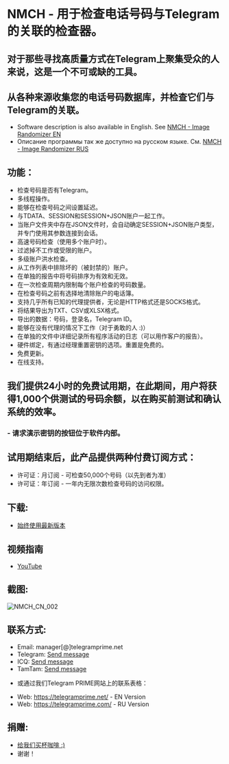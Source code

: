 # NMCH - 用于检查电话号码与Telegram的关联的检查器。
## 对于那些寻找高质量方式在Telegram上聚集受众的人来说，这是一个不可或缺的工具。
## 从各种来源收集您的电话号码数据库，并检查它们与Telegram的关联。
 
 * Software description is also available in English. See [NMCH - Image Randomizer EN](https://github.com/telegram-prime/telegram-numbers-checker)
 * Описание программы так же доступно на русском языке. См. [NMCH - Image Randomizer RUS](https://github.com/telegram-prime/telegram-numbers-checker-RU)

## 功能：
 - 检查号码是否有Telegram。
 - 多线程操作。
 - 能够在检查号码之间设置延迟。
 - 与TDATA、SESSION和SESSION+JSON账户一起工作。
 - 当账户文件夹中存在JSON文件时，会自动确定SESSION+JSON账户类型，并专门使用其参数连接到会话。
 - 高速号码检查（使用多个账户时）。
 - 过滤掉不工作或受限的账户。
 - 多级账户洪水检查。
 - 从工作列表中排除坏的（被封禁的）账户。
 - 在单独的报告中将号码排序为有效和无效。
 - 在一次检查周期内限制每个账户检查的号码数量。
 - 在检查号码之前有选择地清除账户的电话簿。
 - 支持几乎所有已知的代理提供者，无论是HTTP格式还是SOCKS格式。
 - 将结果导出为TXT、CSV或XLSX格式。
 - 导出的数据：号码，登录名，Telegram ID。
 - 能够在没有代理的情况下工作（对于勇敢的人 :)）
 - 在单独的文件中详细记录所有程序活动的日志（可以用作客户的报告）。
 - 硬件绑定，有通过经理重置密钥的选项。重置是免费的。
 - 免费更新。
 - 在线支持。


## 我们提供24小时的免费试用期，在此期间，用户将获得1,000个供测试的号码余额，以在购买前测试和确认系统的效率。
### - 请求演示密钥的按钮位于软件内部。

## 试用期结束后，此产品提供两种付费订阅方式：
 - 许可证：月订阅 - 可检查50,000个号码（以先到者为准）
 - 许可证：年订阅 - 一年内无限次数检查号码的访问权限。


## 下载:
 - [始终使用最新版本](https://github.com/telegram-prime/telegram-numbers-checker-CN/releases/latest)


## 视频指南
 - [YouTube](https://youtu.be/3Zr69rco5Z0)


## 截图:

![NMCH_CN_002](https://github.com/telegram-prime/telegram-numbers-checker-CN/assets/94137664/93252131-47bb-446d-94a0-592ee86921cd)


##  联系方式:
- Email:    manager[@]telegramprime.net
- Telegram: [Send message](https://telegramprime.com/telegram-contact)
- ICQ:      [Send message](https://telegramprime.com/icq-contact)
- TamTam:   [Send message](https://telegramprime.com/tamtam-contact)

* 或通过我们Telegram PRIME网站上的联系表格：
- Wеb: https://telegramprime.net/ - EN Version
- Wеb: https://telegramprime.com/ - RU Version


## 捐赠:
* [给我们买杯咖啡 :)](https://nowpayments.io/donation/telegramprime)
* 谢谢！


